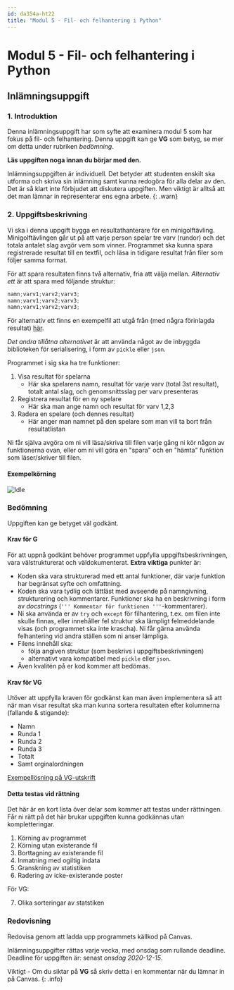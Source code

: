 ```yaml
---
id: da354a-ht22
title: "Modul 5 - Fil- och felhantering i Python"
---
```


# Modul 5 - Fil- och felhantering i Python

## Inlämningsuppgift

### 1. Introduktion

Denna inlämningsuppgift har som syfte att examinera modul 5 som har fokus på fil- och felhantering. Denna uppgift kan ge **VG** som betyg, se mer om detta under rubriken *bedömning*.

**Läs uppgiften noga innan du börjar med den.**

Inlämningsuppgiften är individuell. Det betyder att studenten enskilt ska utforma och skriva sin inlämning samt kunna redogöra för alla delar av den. Det är så klart inte förbjudet att diskutera uppgiften. Men viktigt är alltså att det man lämnar in representerar ens egna arbete.
{: .warn}

### 2. Uppgiftsbeskrivning

Vi ska i denna uppgift bygga en resultathanterare för en minigolftävling. Minigolftävlingen går ut på att varje person spelar tre varv (rundor) och det totala antalet slag avgör vem som vinner. Programmet ska kunna spara registrerade resultat till en textfil, och läsa in tidigare resultat från filer som följer samma format.

För att spara resultaten finns två alternativ, fria att välja mellan. _Alternativ ett_ är att spara med följande struktur:

```python
namn;varv1;varv2;varv3;
namn;varv1;varv2;varv3;
namn;varv1;varv2;varv3;
```

För alternativ ett finns en exempelfil att utgå från (med några förinlagda resultat) [här](../files/result.txt).

_Det andra tillåtna alternativet_ är att använda något av de inbyggda biblioteken för serialisering, i form av `pickle` eller `json`.

Programmet i sig ska ha tre funktioner:

1. Visa resultat för spelarna
	- Här ska spelarens namn, resultat för varje varv (total 3st resultat), totalt antal slag, och genomsnittsslag per varv presenteras
2. Registrera resultat för en ny spelare
	- Här ska man ange namn och resultat för varv 1,2,3
3. Radera en spelare (och dennes resultat)
	- Här anger man namnet på den spelare som man vill ta bort från resultatlistan

Ni får själva avgöra om ni vill läsa/skriva till filen varje gång ni kör någon av funktionerna ovan, eller om ni vill göra en "spara" och en "hämta" funktion som läser/skriver till filen.

#### Exempelkörning

![Idle](../images/a-idle.png)

### Bedömning

Uppgiften kan ge betyget väl godkänt.

#### Krav för G

För att uppnå godkänt behöver programmet uppfylla uppgiftsbeskrivningen, vara välstrukturerat och väldokumenterat. **Extra viktiga** punkter är:

- Koden ska vara strukturerad med ett antal funktioner, där varje funktion har begränsat syfte och omfattning.
- Koden ska vara tydlig och lättläst med avseende på namngivning, strukturering och kommentarer. Funktioner ska ha en beskrivning i form av _docstrings_ (`''' Kommentar för funktionen '''`-kommentarer).
- Ni ska använda er av `try` och `except` för filhantering, t.ex. om filen inte skulle finnas, eller innehåller fel struktur ska lämpligt felmeddelande visas (och programmet ska inte krascha). Ni får gärna använda felhantering vid andra ställen som ni anser lämpliga.
- Filens innehåll ska:
  - följa angiven struktur (som beskrivs i uppgiftsbeskrivningen)
  - alternativt vara kompatibel med `pickle` eller `json`.
 - Även kvalitén på er kod kommer att bedömas.

#### Krav för VG

Utöver att uppfylla kraven för godkänst kan man även implementera så att när man visar resultat ska man kunna sortera resultaten efter kolumnerna (fallande & stigande):

- Namn
- Runda 1
- Runda 2
- Runda 3
- Totalt
- Samt orginalordningen

[Exempellösning på VG-utskrift](../files/ex_vg.txt)

#### Detta testas vid rättning

Det här är en kort lista över delar som kommer att testas under rättningen. Får ni rätt på det här brukar uppgiften kunna godkännas utan kompletteringar.

1. Körning av programmet
2. Körning utan existerande fil
3. Borttagning av existerande fil
4. Inmatning med ogiltig indata
5. Granskning av statistiken
6. Radering av icke-existerande poster

För VG:

7. Olika sorteringar av statstiken

### Redovisning

Redovisa genom att ladda upp programmets källkod på Canvas.

Inlämningsuppgifter rättas varje vecka, med onsdag som rullande deadline. Deadline för uppgiften är: senast _onsdag 2020-12-15_.

Viktigt - Om du siktar på **VG** så skriv detta i en kommentar när du lämnar in på Canvas.
{: .info}